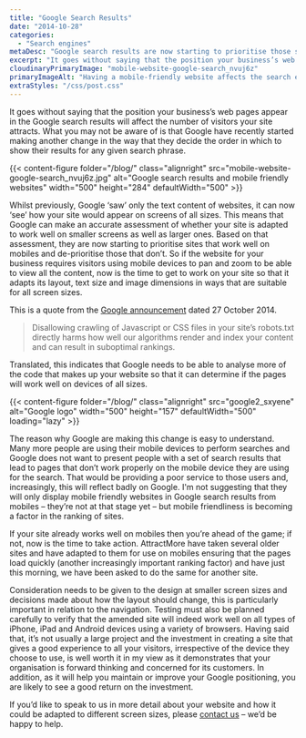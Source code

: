 ```yaml
---
title: "Google Search Results"
date: "2014-10-28"
categories:
  - "Search engines"
metaDesc: "Google search results are now starting to prioritise those sites which have mobile friendly web pages. Find out what you can do to maintain your position."
excerpt: "It goes without saying that the position your business’s web pages appear in the Google search results will affect the number of visitors your site attracts. What you may not be aware of is that Google have recently started making another change in the way that they decide the order in which to show their results for any given search phrase. Google can now make an accurate assessment of whether your site is adapted to work well on smaller screens as well as larger ones. Based on that assessment, they are now starting to prioritise sites that work well on mobiles and de-prioritise those that don’t. This will affect your site if it is not mobile friendly."
cloudinaryPrimaryImage: "mobile-website-google-search_nvuj6z"
primaryImageAlt: "Having a mobile-friendly website affects the search engine ranking of your website"
extraStyles: "/css/post.css"
---
```


It goes without saying that the position your business’s web pages appear in the Google search results will affect the number of visitors your site attracts. What you may not be aware of is that Google have recently started making another change in the way that they decide the order in which to show their results for any given search phrase.

{{< content-figure folder="/blog/"
class="alignright"
src="mobile-website-google-search_nvuj6z.jpg"
alt="Google search results and mobile friendly websites"
width="500" height="284" defaultWidth="500" >}}

Whilst previously, Google ‘saw’ only the text content of websites, it can now ‘see’ how your site would appear on screens of all sizes. This means that Google can make an accurate assessment of whether your site is adapted to work well on smaller screens as well as larger ones. Based on that assessment, they are now starting to prioritise sites that work well on mobiles and de-prioritise those that don’t. So if the website for your business requires visitors using mobile devices to pan and zoom to be able to view all the content, now is the time to get to work on your site so that it adapts its layout, text size and image dimensions in ways that are suitable for all screen sizes.

This is a quote from the [Google announcement](https://webmasters.googleblog.com/2014/10/updating-our-technical-webmaster.html) dated 27 October 2014.

> Disallowing crawling of Javascript or CSS files in your site’s robots.txt directly harms how well our algorithms render and index your content and can result in suboptimal rankings.

Translated, this indicates that Google needs to be able to analyse more of the code that makes up your website so that it can determine if the pages will work well on devices of all sizes.

{{< content-figure folder="/blog/"
class="alignright"
src="google2_sxyene"
alt="Google logo"
width="500" height="157" defaultWidth="500"
loading="lazy" >}}

The reason why Google are making this change is easy to understand. Many more people are using their mobile devices to perform searches and Google does not want to present people with a set of search results that lead to pages that don’t work properly on the mobile device they are using for the search. That would be providing a poor service to those users and, increasingly, this will reflect badly on Google. I'm not suggesting that they will only display mobile friendly websites in Google search results from mobiles – they’re not at that stage yet – but mobile friendliness is becoming a factor in the ranking of sites.

If your site already works well on mobiles then you’re ahead of the game; if not, now is the time to take action. AttractMore have taken several older sites and have adapted to them for use on mobiles ensuring that the pages load quickly (another increasingly important ranking factor) and have just this morning, we have been asked to do the same for another site.

Consideration needs to be given to the design at smaller screen sizes and decisions made about how the layout should change, this is particularly important in relation to the navigation. Testing must also be planned carefully to verify that the amended site will indeed work well on all types of iPhone, iPad and Android devices using a variety of browsers. Having said that, it’s not usually a large project and the investment in creating a site that gives a good experience to all your visitors, irrespective of the device they choose to use, is well worth it in my view as it demonstrates that your organisation is forward thinking and concerned for its customers. In addition, as it will help you maintain or improve your Google positioning, you are likely to see a good return on the investment.

If you’d like to speak to us in more detail about your website and how it could be adapted to different screen sizes, please [contact us](/contact/ "Contact") – we’d be happy to help.
